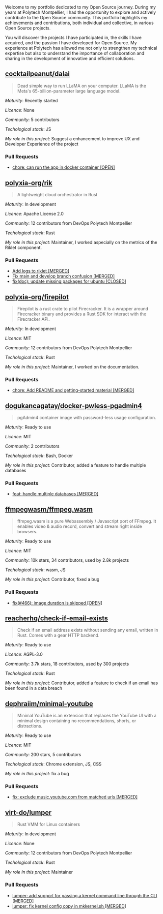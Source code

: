 Welcome to my portfolio dedicated to my Open Source journey. During my years at Polytech Montpellier, I had the opportunity to explore and actively contribute to the Open Source community. This portfolio highlights my achievements and contributions, both individual and collective, in various Open Source projects.

You will discover the projects I have participated in, the skills I have acquired, and the passion I have developed for Open Source. My experience at Polytech has allowed me not only to strengthen my technical expertise but also to understand the importance of collaboration and sharing in the development of innovative and efficient solutions.

## [cocktailpeanut/dalai](https://github.com/cocktailpeanut/dalai)
> Dead simple way to run LLaMA on your computer. LLaMA is the Meta's 65-billion-parameter large language model.

_Maturity_: Recently started

_Licence_: None

_Community_: 5 contributors

_Techological stack_: JS

_My role in this project_: Suggest a enhancement to improve UX and Developer Experience of the project
### Pull Requests
- [chore: can run the app in docker container [OPEN]](https://github.com/cocktailpeanut/dalai/pull/53)

## [polyxia-org/rik](https://github.com/polyxia-org/rik)
> A lightweight cloud orchestrator in Rust

_Maturity_: In development

_Licence_: Apache License 2.0

_Community_: 12 contributors from DevOps Polytech Montpellier

_Techological stack_: Rust

_My role in this project_: Maintainer, I worked aspecially on the metrics of the Riklet component.
### Pull Requests
- [Add logs to riklet [MERGED]](https://github.com/polyxia-org/rik/pull/27)
- [Fix main and develop branch confusion [MERGED]](https://github.com/polyxia-org/rik/pull/13)
- [fix(doc): update missing packages for ubuntu [CLOSED]](https://github.com/thomasgouveia/rik/pull/12)

## [polyxia-org/firepilot](https://github.com/polyxia-org/firepilot)
> Firepilot is a rust crate to pilot Firecracker. It is a wrapper around Firecracker binary and provides a Rust SDK for interact with the Firecracker API.

_Maturity_: In development

_Licence_: MIT

_Community_: 12 contributors from DevOps Polytech Montpellier

_Techological stack_: Rust

_My role in this project_: Maintainer, I worked on the documentation.
### Pull Requests
- [chore: Add README and getting-started material [MERGED]](https://github.com/polyxia-org/firepilot/pull/5)

## [dogukancagatay/docker-pwless-pgadmin4](https://github.com/dogukancagatay/docker-pwless-pgadmin4)
> pgAdmin4 container image with password-less usage configuration.

_Maturity_: Ready to use

_Licence_: MIT

_Community_: 2 contributors

_Techological stack_: Bash, Docker

_My role in this project_: Contributor, added a feature to handle multiple databases
### Pull Requests
- [feat: handle multiple databases [MERGED]](https://github.com/dogukancagatay/docker-pwless-pgadmin4/pull/3)

## [ffmpegwasm/ffmpeg.wasm](https://github.com/ffmpegwasm/ffmpeg.wasm)
> ffmpeg.wasm is a pure Webassembly / Javascript port of FFmpeg. It enables video & audio record, convert and stream right inside browsers.

_Maturity_: Ready to use

_Licence_: MIT

_Community_: 10k stars, 34 contributors, used by 2.8k projects

_Techological stack_: wasm, JS

_My role in this project_: Contributor, fixed a bug
### Pull Requests
- [fix(#466): image duration is skipped [OPEN]](https://github.com/ffmpegwasm/ffmpeg.wasm/pull/467)

## [reacherhq/check-if-email-exists](https://github.com/reacherhq/check-if-email-exists)
> Check if an email address exists without sending any email, written in Rust. Comes with a gear HTTP backend. 

_Maturity_: Ready to use

_Licence_: AGPL-3.0

_Community_: 3.7k stars, 18 contributors, used by 300 projects

_Techological stack_: Rust

_My role in this project_: Contributor, added a feature to check if an email has been found in a data breach

## [dephraiim/minimal-youtube](https://github.com/dephraiim/minimal-youtube)
> Minimal YouTube is an extension that replaces the YouTube UI with a minimal design containing no recommendations, shorts, or distractions. 

_Maturity_: Ready to use

_Licence_: MIT

_Community_: 200 stars, 5 contributors

_Techological stack_: Chrome extension, JS, CSS

_My role in this project_: fix a bug
### Pull Requests
- [fix: exclude music.youtube.com from matched urls [MERGED]](https://github.com/dephraiim/minimal-youtube/pull/12)

## [virt-do/lumper](https://github.com/virt-do/lumper)
> Rust VMM for Linux containers 

_Maturity_: In development

_Licence_: None

_Community_: 12 contributors from DevOps Polytech Montpellier

_Techological stack_: Rust

_My role in this project_: Maintainer
### Pull Requests
- [lumper: add support for passing a kernel command line through the CLI [MERGED]](https://github.com/virt-do/lumper/pull/21)
- [lumper: fix kernel config copy in mkkernel.sh [MERGED]](https://github.com/virt-do/lumper/pull/19)